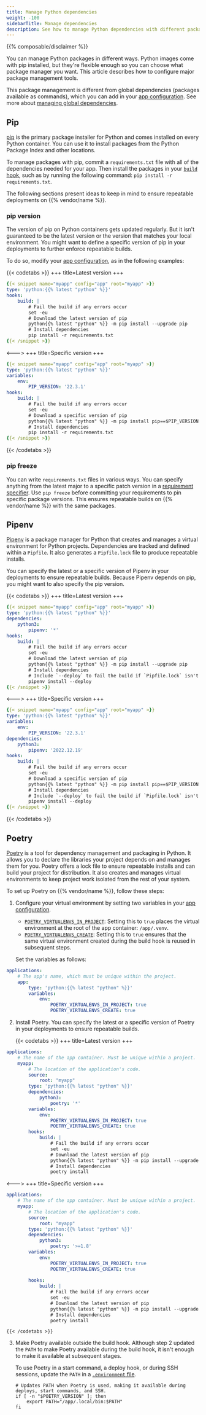 ```yaml
---
title: Manage Python dependencies
weight: -100
sidebarTitle: Manage dependencies
description: See how to manage Python dependencies with different package managers.
---
```


{{% composable/disclaimer %}}

You can manage Python packages in different ways.
Python images come with pip installed,
but they're flexible enough so you can choose what package manager you want.
This article describes how to configure major package management tools.

This package management is different from global dependencies (packages available as commands),
which you can add in your [app configuration](../../create-apps/_index.md).
See more about [managing global dependencies](./_index.md#package-management).

## Pip

[pip](https://pip.pypa.io/en/stable/) is the primary package installer for Python
and comes installed on every Python container.
You can use it to install packages from the Python Package Index and other locations.

To manage packages with pip,
commit a `requirements.txt` file with all of the dependencies needed for your app.
Then install the packages in your [`build` hook](../../create-apps/hooks/_index.md),
such as by running the following command: `pip install -r requirements.txt`.

The following sections present ideas to keep in mind to ensure repeatable deployments on {{% vendor/name %}}.

### pip version

The version of pip on Python containers gets updated regularly.
But it isn't guaranteed to be the latest version or the version that matches your local environment.
You might want to define a specific version of pip in your deployments to further enforce repeatable builds.

To do so, modify your [app configuration](../../create-apps/_index.md), as in the following examples:

{{< codetabs >}}
+++
title=Latest version
+++
```yaml {configFile="app"}
{{< snippet name="myapp" config="app" root="myapp" >}}
type: 'python:{{% latest "python" %}}'
hooks:
    build: |
        # Fail the build if any errors occur
        set -eu
        # Download the latest version of pip
        python{{% latest "python" %}} -m pip install --upgrade pip
        # Install dependencies
        pip install -r requirements.txt
{{< /snippet >}}
```
<--->
+++
title=Specific version
+++
```yaml {configFile="app"}
{{< snippet name="myapp" config="app" root="myapp" >}}
type: 'python:{{% latest "python" %}}'
variables:
    env:
        PIP_VERSION: '22.3.1'
hooks:
    build: |
        # Fail the build if any errors occur
        set -eu
        # Download a specific version of pip
        python{{% latest "python" %}} -m pip install pip==$PIP_VERSION
        # Install dependencies
        pip install -r requirements.txt
{{< /snippet >}}
```
{{< /codetabs >}}

### pip freeze

You can write `requirements.txt` files in various ways.
You can specify anything from the latest major to a specific patch version in a [requirement specifier](https://pip.pypa.io/en/stable/reference/requirement-specifiers/).
Use `pip freeze` before committing your requirements to pin specific package versions.
This ensures repeatable builds on {{% vendor/name %}} with the same packages.

## Pipenv

[Pipenv](https://pipenv.pypa.io/en/latest/) is a package manager for Python
that creates and manages a virtual environment for Python projects.
Dependencies are tracked and defined within a `Pipfile`.
It also generates a `Pipfile.lock` file to produce repeatable installs.

You can specify the latest or a specific version of Pipenv
in your deployments to ensure repeatable builds.
Because Pipenv depends on pip, you might want to also specify the pip version.

{{< codetabs >}}
+++
title=Latest version
+++
```yaml {configFile="app"}
{{< snippet name="myapp" config="app" root="myapp" >}}
type: 'python:{{% latest "python" %}}'
dependencies:
    python3:
        pipenv: '*'
hooks:
    build: |
        # Fail the build if any errors occur
        set -eu
        # Download the latest version of pip
        python{{% latest "python" %}} -m pip install --upgrade pip
        # Install dependencies
        # Include `--deploy` to fail the build if `Pipfile.lock` isn't up to date
        pipenv install --deploy
{{< /snippet >}}
```
<--->
+++
title=Specific version
+++
```yaml {configFile="app"}
{{< snippet name="myapp" config="app" root="myapp" >}}
type: 'python:{{% latest "python" %}}'
variables:
    env:
        PIP_VERSION: '22.3.1'
dependencies:
    python3:
        pipenv: '2022.12.19'
hooks:
    build: |
        # Fail the build if any errors occur
        set -eu
        # Download a specific version of pip
        python{{% latest "python" %}} -m pip install pip==$PIP_VERSION
        # Install dependencies
        # Include `--deploy` to fail the build if `Pipfile.lock` isn't up to date
        pipenv install --deploy
{{< /snippet >}}
```
{{< /codetabs >}}

## Poetry

[Poetry](https://python-poetry.org/docs/) is a tool for dependency management and packaging in Python.
It allows you to declare the libraries your project depends on and manages them for you.
Poetry offers a lock file to ensure repeatable installs and can build your project for distribution.
It also creates and manages virtual environments to keep project work isolated from the rest of your system.

To set up Poetry on {{% vendor/name %}}, follow these steps:

1.  Configure your virtual environment by setting two variables in your [app configuration](../../create-apps/_index.md).

    - [`POETRY_VIRTUALENVS_IN_PROJECT`](https://python-poetry.org/docs/configuration/#virtualenvsin-project):
      Setting this to `true` places the virtual environment at the root of the app container: `/app/.venv`.
    - [`POETRY_VIRTUALENVS_CREATE`](https://python-poetry.org/docs/configuration/#virtualenvscreate):
      Setting this to `true` ensures that the same virtual environment created during the build hook is reused in subsequent steps.

    Set the variables as follows:

```yaml {configFile="app"}
applications:
    # The app's name, which must be unique within the project.
    app:
        type: 'python:{{% latest "python" %}}'
        variables:
            env:
                POETRY_VIRTUALENVS_IN_PROJECT: true
                POETRY_VIRTUALENVS_CREATE: true
```
2.  Install Poetry.
    You can specify the latest or a specific version of Poetry in your deployments to ensure repeatable builds.

    {{< codetabs >}}
+++
title=Latest version
+++
```yaml {configFile="app"}
applications:
    # The name of the app container. Must be unique within a project.
    myapp:
        # The location of the application's code.
        source:
            root: "myapp"
        type: 'python:{{% latest "python" %}}'
        dependencies:
            python3:
                poetry: '*'
        variables:
            env:
                POETRY_VIRTUALENVS_IN_PROJECT: true
                POETRY_VIRTUALENVS_CREATE: true
        hooks:
            build: |
                # Fail the build if any errors occur
                set -eu
                # Download the latest version of pip
                python{{% latest "python" %}} -m pip install --upgrade pip
                # Install dependencies
                poetry install
```
<--->
+++
title=Specific version
+++
```yaml {configFile="app"}
applications:
    # The name of the app container. Must be unique within a project.
    myapp:
        # The location of the application's code.
        source:
            root: "myapp"
        type: 'python:{{% latest "python" %}}'
        dependencies:
            python3:
                poetry: '>=1.8'
        variables:
            env:
                POETRY_VIRTUALENVS_IN_PROJECT: true
                POETRY_VIRTUALENVS_CREATE: true
        
        hooks:
            build: |
                # Fail the build if any errors occur
                set -eu
                # Download the latest version of pip
                python{{% latest "python" %}} -m pip install --upgrade pip
                # Install dependencies
                poetry install   
```
    {{< /codetabs >}}

3.  Make Poetry available outside the build hook.
    Although step 2 updated the `PATH` to make Poetry available during the build hook,
    it isn't enough to make it available at subsequent stages.

    To use Poetry in a start command, a deploy hook, or during SSH sessions,
    update the `PATH` in a [`.environment` file](../../development/variables/set-variables.md#set-variables-via-script).

    ```text {location=".environment"}
    # Updates PATH when Poetry is used, making it available during deploys, start commands, and SSH.
    if [ -n "$POETRY_VERSION" ]; then
        export PATH="/app/.local/bin:$PATH"
    fi
    ```
